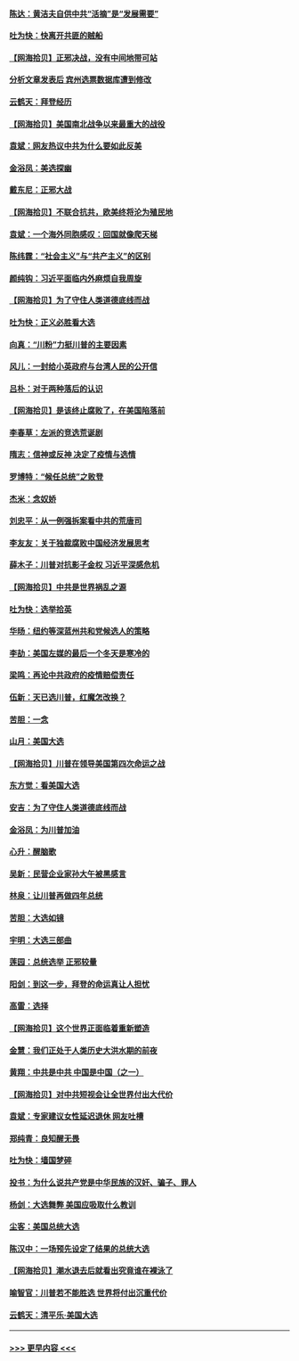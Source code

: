 #### [陈达：黄洁夫自供中共“活摘”是“发展需要”](../pages/nsc993/n12568541.md?t=11231602) 
#### [吐为快：快离开共匪的贼船](../pages/nsc993/n12568462.md?t=11231602) 
#### [【网海拾贝】正邪决战，没有中间地带可站](../pages/nsc993/n12568439.md?t=11231602) 
#### [分析文章发表后 宾州选票数据库遭到修改](../pages/nsc993/n12568105.md?t=11231602) 
#### [云鹤天：拜登经历](../pages/nsc993/n12567294.md?t=11231602) 
#### [【网海拾贝】美国南北战争以来最重大的战役](../pages/nsc993/n12567247.md?t=11231602) 
#### [袁斌：网友热议中共为什么要如此反美](../pages/nsc993/n12567162.md?t=11231602) 
#### [金浴凤：美选探幽](../pages/nsc993/n12567147.md?t=11231602) 
#### [戴东尼：正邪大战](../pages/nsc993/n12567033.md?t=11231602) 
#### [【网海拾贝】不联合抗共，欧美终将沦为殖民地](../pages/nsc993/n12565068.md?t=11231602) 
#### [袁斌：一个海外同胞感叹：回国就像爬天梯](../pages/nsc993/n12564986.md?t=11231602) 
#### [陈纬霆：“社会主义”与“共产主义”的区别](../pages/nsc993/n12562417.md?t=11231602) 
#### [颜纯钩：习近平面临内外麻烦自我周旋](../pages/nsc993/n12563356.md?t=11231602) 
#### [【网海拾贝】为了守住人类道德底线而战](../pages/nsc993/n12562542.md?t=11231602) 
#### [吐为快：正义必胜看大选](../pages/nsc993/n12561967.md?t=11231602) 
#### [向真：“川粉”力挺川普的主要因素](../pages/nsc993/n12560774.md?t=11231602) 
#### [风儿：一封给小英政府与台湾人民的公开信](../pages/nsc993/n12560581.md?t=11231602) 
#### [吕朴：对于两种落后的认识](../pages/nsc993/n12560492.md?t=11231602) 
#### [【网海拾贝】是该终止腐败了，在美国陷落前](../pages/nsc993/n12559936.md?t=11231602) 
#### [李春草：左派的竞选荒诞剧](../pages/nsc993/n12558380.md?t=11231602) 
#### [隋志：信神或反神 决定了疫情与选情](../pages/nsc993/n12558255.md?t=11231602) 
#### [罗博特：“候任总统”之败登](../pages/nsc993/n12558189.md?t=11231602) 
#### [杰米：念奴娇](../pages/nsc993/n12558174.md?t=11231602) 
#### [刘忠平：从一例强拆案看中共的荒唐司](../pages/nsc993/n12558036.md?t=11231602) 
#### [李友友：关于独裁腐败中国经济发展思考](../pages/nsc993/n12558004.md?t=11231602) 
#### [薛木子：川普对抗影子金权 习近平深感危机](../pages/nsc993/n12557342.md?t=11231602) 
#### [【网海拾贝】中共是世界祸乱之源](../pages/nsc993/n12555353.md?t=11231602) 
#### [吐为快：选举拾英](../pages/nsc993/n12555041.md?t=11231602) 
#### [华旸：纽约等深蓝州共和党候选人的策略](../pages/nsc993/n12554309.md?t=11231602) 
#### [李劼：美国左媒的最后一个冬天是寒冷的](../pages/nsc993/n12552947.md?t=11231602) 
#### [梁鸣：再论中共政府的疫情赔偿责任](../pages/nsc993/n12553012.md?t=11231602) 
#### [伍新：天已选川普，红魔怎改换？](../pages/nsc993/n12552970.md?t=11231602) 
#### [苦胆：一念](../pages/nsc993/n12552957.md?t=11231602) 
#### [山月：美国大选](../pages/nsc993/n12552446.md?t=11231602) 
#### [【网海拾贝】川普在领导美国第四次命运之战](../pages/nsc993/n12551973.md?t=11231602) 
#### [东方觉：看美国大选](../pages/nsc993/n12551647.md?t=11231602) 
#### [安吉：为了守住人类道德底线而战](../pages/nsc993/n12551111.md?t=11231602) 
#### [金浴凤：为川普加油](../pages/nsc993/n12551085.md?t=11231602) 
#### [心升：醒脑歌](../pages/nsc993/n12550984.md?t=11231602) 
#### [吴新：民营企业家孙大午被黑感言](../pages/nsc993/n12550656.md?t=11231602) 
#### [林泉：让川普再做四年总统](../pages/nsc993/n12550640.md?t=11231602) 
#### [苦胆：大选如镜](../pages/nsc993/n12550630.md?t=11231602) 
#### [宇明：大选三部曲](../pages/nsc993/n12550603.md?t=11231602) 
#### [莲园：总统选举 正邪较量](../pages/nsc993/n12550594.md?t=11231602) 
#### [阳剑：到这一步，拜登的命运真让人担忧](../pages/nsc993/n12549093.md?t=11231602) 
#### [高雷：选择](../pages/nsc993/n12549087.md?t=11231602) 
#### [【网海拾贝】这个世界正面临着重新塑造](../pages/nsc993/n12548326.md?t=11231602) 
#### [金慧：我们正处于人类历史大洪水期的前夜](../pages/nsc993/n12547914.md?t=11231602) 
#### [黄翔：中共是中共 中国是中国（之一）](../pages/nsc993/n12547576.md?t=11231602) 
#### [【网海拾贝】对中共短视会让全世界付出大代价](../pages/nsc993/n12546043.md?t=11231602) 
#### [袁斌：专家建议女性延迟退休 网友吐槽](../pages/nsc993/n12545424.md?t=11231602) 
#### [郑纯青：良知醒无畏](../pages/nsc993/n12545394.md?t=11231602) 
#### [吐为快：墙国梦碎](../pages/nsc993/n12545309.md?t=11231602) 
#### [投书：为什么说共产党是中华民族的汉奸、骗子、罪人](../pages/nsc993/n12545089.md?t=11231602) 
#### [杨剑：大选舞弊 美国应吸取什么教训](../pages/nsc993/n12543937.md?t=11231602) 
#### [尘客：美国总统大选](../pages/nsc993/n12543828.md?t=11231602) 
#### [陈汉中：一场预先设定了结果的总统大选](../pages/nsc993/n12543564.md?t=11231602) 
#### [【网海拾贝】潮水退去后就看出究竟谁在裸泳了](../pages/nsc993/n12543321.md?t=11231602) 
#### [喻智官：川普若不能胜选 世界将付出沉重代价](../pages/nsc993/n12541352.md?t=11231602) 
#### [云鹤天：清平乐‧美国大选](../pages/nsc993/n12540916.md?t=11231602) 

----
#### [ >>> 更早内容 <<< ](../indexes/nsc993-earlier.md)
